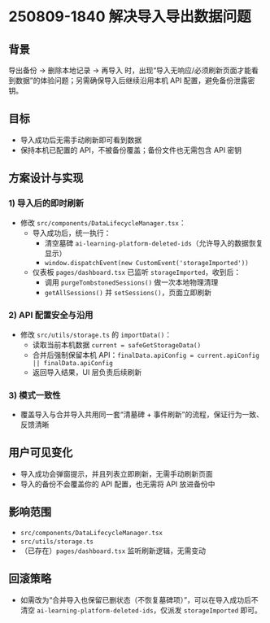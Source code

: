 # 250809-1840 解决导入导出数据问题

## 背景
导出备份 → 删除本地记录 → 再导入 时，出现“导入无响应/必须刷新页面才能看到数据”的体验问题；另需确保导入后继续沿用本机 API 配置，避免备份泄露密钥。

## 目标
- 导入成功后无需手动刷新即可看到数据
- 保持本机已配置的 API，不被备份覆盖；备份文件也无需包含 API 密钥

## 方案设计与实现

### 1) 导入后的即时刷新
- 修改 `src/components/DataLifecycleManager.tsx`：
  - 导入成功后，统一执行：
    - 清空墓碑 `ai-learning-platform-deleted-ids`（允许导入的数据恢复显示）
    - `window.dispatchEvent(new CustomEvent('storageImported'))`
  - 仪表板 `pages/dashboard.tsx` 已监听 `storageImported`，收到后：
    - 调用 `purgeTombstonedSessions()` 做一次本地物理清理
    - `getAllSessions()` 并 `setSessions()`，页面立即刷新

### 2) API 配置安全与沿用
- 修改 `src/utils/storage.ts` 的 `importData()`：
  - 读取当前本机数据 `current = safeGetStorageData()`
  - 合并后强制保留本机 API：`finalData.apiConfig = current.apiConfig || finalData.apiConfig`
  - 返回导入结果，UI 层负责后续刷新

### 3) 模式一致性
- 覆盖导入与合并导入共用同一套“清墓碑 + 事件刷新”的流程，保证行为一致、反馈清晰

## 用户可见变化
- 导入成功会弹窗提示，并且列表立即刷新，无需手动刷新页面
- 导入的备份不会覆盖你的 API 配置，也无需将 API 放进备份中

## 影响范围
- `src/components/DataLifecycleManager.tsx`
- `src/utils/storage.ts`
- （已存在）`pages/dashboard.tsx` 监听刷新逻辑，无需变动

## 回滚策略
- 如需改为“合并导入也保留已删状态（不恢复墓碑项）”，可以在导入成功后不清空 `ai-learning-platform-deleted-ids`，仅派发 `storageImported` 即可。

